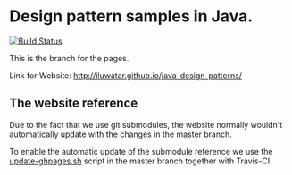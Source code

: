 # Design pattern samples in Java.

[![Build Status](https://travis-ci.org/iluwatar/java-design-patterns.svg?branch=gh-pages)](https://travis-ci.org/iluwatar/java-design-patterns)

This is the branch for the pages.

Link for Website: http://iluwatar.github.io/java-design-patterns/

## The website reference

Due to the fact that we use git submodules, the website normally
wouldn't automatically update with the changes in the master branch.

To enable the automatic update of the submodule reference we use
the [update-ghpages.sh](https://github.com/iluwatar/java-design-patterns/blob/master/update-ghpages.sh)
script in the master branch together with Travis-CI.
